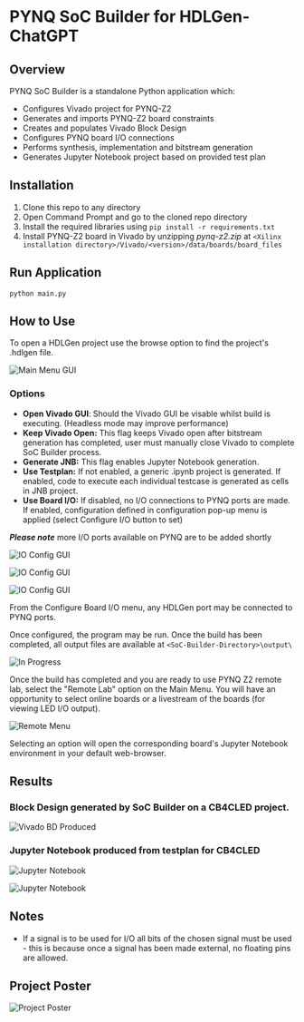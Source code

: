 # PYNQ SoC Builder for HDLGen-ChatGPT

## Overview 

PYNQ SoC Builder is a standalone Python application which:

- Configures Vivado project for PYNQ-Z2
- Generates and imports PYNQ-Z2 board constraints
- Creates and populates Vivado Block Design
- Configures PYNQ board I/O connections
- Performs synthesis, implementation and bitstream generation
- Generates Jupyter Notebook project based on provided test plan


## Installation

1. Clone this repo to any directory
2. Open Command Prompt and go to the cloned repo directory
3. Install the required libraries using ```pip install -r requirements.txt```
4. Install PYNQ-Z2 board in Vivado by unzipping _pynq-z2.zip_ at ```<Xilinx installation directory>/Vivado/<version>/data/boards/board_files```

## Run Application

```
python main.py
```

## How to Use

To open a HDLGen project use the browse option to find the project's .hdlgen file.

![Main Menu GUI](docs/main_menu_gui.png)

### Options

- **Open Vivado GUI**: Should the Vivado GUI be visable whilst build is executing. (Headless mode may improve performance)
- **Keep Vivado Open:** This flag keeps Vivado open after bitstream generation has completed, user must manually close Vivado to complete SoC Builder process.
- **Generate JNB:** This flag enables Jupyter Notebook generation.
- **Use Testplan:**  If not enabled, a generic .ipynb project is generated. If enabled, code to execute each individual testcase is generated as cells in JNB project.
- **Use Board I/O:** If disabled, no I/O connections to PYNQ ports are made. If enabled, configuration defined in configuration pop-up menu is applied (select Configure I/O button to set)

**_Please note_** more I/O ports available on PYNQ are to be added shortly 

![IO Config GUI](docs/IO_Config_Menu_2.png)

![IO Config GUI](docs/IO_Config_Menu_3.png)

![IO Config GUI](docs/IO_Config_Menu.png)

From the Configure Board I/O menu, any HDLGen port may be connected to PYNQ ports.

Once configured, the program may be run. Once the build has been completed, all output files are available at ```<SoC-Builder-Directory>\output\```

![In Progress](docs/in_progress.png)

Once the build has completed and you are ready to use PYNQ Z2 remote lab, select the "Remote Lab" option on the Main Menu. You will have an opportunity to select online boards or a livestream of the boards (for viewing LED I/O output).

![Remote Menu](open_remote_lab.png)

Selecting an option will open the corresponding board's Jupyter Notebook environment in your default web-browser.

## Results

### Block Design generated by SoC Builder on a CB4CLED project.

![Vivado BD Produced](docs/vivado_bd.png)

### Jupyter Notebook produced from testplan for CB4CLED

![Jupyter Notebook](docs/jupyter_notebook_1.png)

![Jupyter Notebook](docs/jupyter_notebook_2.png)

## Notes

- If a signal is to be used for I/O all bits of the chosen signal must be used - this is because once a signal has been made external, no floating pins are allowed.

## Project Poster

![Project Poster](docs/project_poster.png)